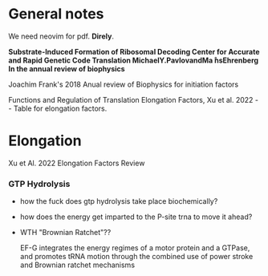 
# General notes

We need neovim for pdf. **Direly**.


**Substrate-Induced Formation of Ribosomal Decoding Center for Accurate and Rapid Genetic Code Translation
MichaelY.PavlovandMa ̊nsEhrenberg  In the annual review of biophysics**

Joachim Frank's 2018 Anual review of Biophysics for initiation factors

Functions and Regulation of Translation Elongation Factors, Xu et al. 2022 --
Table for elongation factors.

# Elongation

Xu et Al. 2022 Elongation Factors Review

### GTP Hydrolysis

- how the fuck does gtp hydrolysis take place biochemically?
- how does the energy get imparted to the P-site trna to move it ahead?
- WTH "Brownian Ratchet"??

    EF-G integrates the energy regimes of a motor protein and a GTPase,
    and promotes tRNA motion through the combined use of power stroke and Brownian ratchet mechanisms